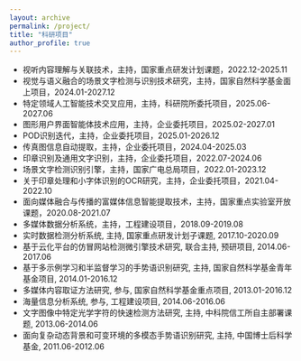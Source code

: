 ```yaml
---
layout: archive
permalink: /project/
title: "科研项目"
author_profile: true
---
```


<div class="mi-box">
  <div class="mib-c ">
    <ul style="text-wrap: wrap;">
      <li>视听内容理解与关联技术，主持，国家重点研发计划课题，2022.12-2025.11</li>
      <li>视觉与语义融合的场景文字检测与识别技术研究，主持，国家自然科学基金面上项目，2024.01-2027.12</li>
      <li>特定领域人工智能技术交叉应用，主持，科研院所委托项目，2025.06-2027.06</li>
      <li>图形用户界面智能体技术应用，主持，企业委托项目，2025.02-2027.01</li>
      <li>POD识别迭代，主持，企业委托项目，2025.01-2026.12</li>
      <li>传真图信息自动提取，主持，企业委托项目，2024.04-2025.03</li>
      <li>印章识别及通用文字识别，主持，企业委托项目，2022.07-2024.06</li>
      <li>场景文字检测识别引擎，主持，国家广电总局项目，2022.01-2023.12</li>
      <li>关于印章处理和小字体识别的OCR研究，主持，企业委托项目，2021.04-2022.10</li>
      <li>面向媒体融合与传播的富媒体信息智能提取技术，主持，国家重点实验室开放课题，2020.08-2021.07</li>
      <li>多媒体数据分析系统，主持，工程建设项目，2018.09-2019.08</li>
      <li>实时数据检测分析系统, 主持, 国家重点研发计划子课题, 2017.10-2020.09</li>
      <li>基于云化平台的仿冒网站检测微引擎技术研究, 联合主持, 预研项目, 2014.06-2017.06</li>
      <li>基于多示例学习和半监督学习的手势语识别研究, 主持,&nbsp;国家自然科学基金青年基金项目, 2014.01-2016.12</li>
      <li>多媒体内容取证方法研究, 参与, 国家自然科学基金重点项目, 2013.01-2016.12</li>
      <li>海量信息分析系统, 参与, 工程建设项目, 2014.06-2016.06</li>
      <li>文字图像中特定光学字符的快速检测方法研究, 主持, 中科院信工所自主部署课题, 2013.06-2014.06</li>
      <li>面向复杂动态背景和可变环境的多模态手势语识别研究, 主持, 中国博士后科学基金, 2011.06-2012.06</li>
    </ul>
  </div>
</div>
